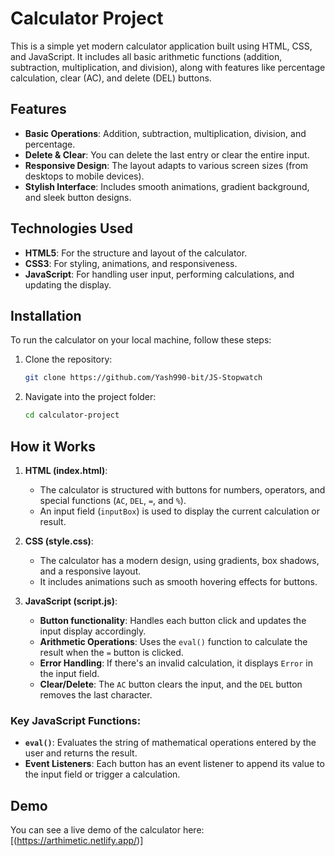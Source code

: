 # Calculator Project

This is a simple yet modern calculator application built using HTML, CSS, and JavaScript. It includes all basic arithmetic functions (addition, subtraction, multiplication, and division), along with features like percentage calculation, clear (AC), and delete (DEL) buttons.

## Features

- **Basic Operations**: Addition, subtraction, multiplication, division, and percentage.
- **Delete & Clear**: You can delete the last entry or clear the entire input.
- **Responsive Design**: The layout adapts to various screen sizes (from desktops to mobile devices).
- **Stylish Interface**: Includes smooth animations, gradient background, and sleek button designs.

## Technologies Used

- **HTML5**: For the structure and layout of the calculator.
- **CSS3**: For styling, animations, and responsiveness.
- **JavaScript**: For handling user input, performing calculations, and updating the display.

## Installation

To run the calculator on your local machine, follow these steps:

1. Clone the repository:
    ```bash
    git clone https://github.com/Yash990-bit/JS-Stopwatch
    ```

2. Navigate into the project folder:
    ```bash
    cd calculator-project
    ```

## How it Works

1. **HTML (index.html)**:
    - The calculator is structured with buttons for numbers, operators, and special functions (`AC`, `DEL`, `=`, and `%`).
    - An input field (`inputBox`) is used to display the current calculation or result.

2. **CSS (style.css)**:
    - The calculator has a modern design, using gradients, box shadows, and a responsive layout.
    - It includes animations such as smooth hovering effects for buttons.

3. **JavaScript (script.js)**:
    - **Button functionality**: Handles each button click and updates the input display accordingly.
    - **Arithmetic Operations**: Uses the `eval()` function to calculate the result when the `=` button is clicked.
    - **Error Handling**: If there's an invalid calculation, it displays `Error` in the input field.
    - **Clear/Delete**: The `AC` button clears the input, and the `DEL` button removes the last character.

### Key JavaScript Functions:

- **`eval()`**: Evaluates the string of mathematical operations entered by the user and returns the result.
- **Event Listeners**: Each button has an event listener to append its value to the input field or trigger a calculation.

## Demo

You can see a live demo of the calculator here: 
[(https://arthimetic.netlify.app/)]
